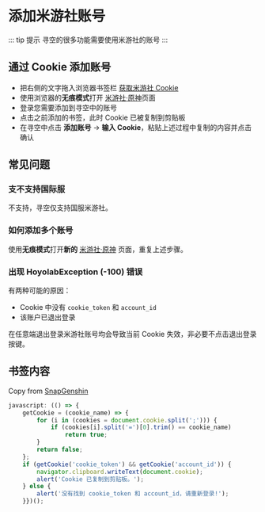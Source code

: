 # 添加米游社账号

::: tip 提示
寻空的很多功能需要使用米游社的账号
:::

## 通过 Cookie 添加账号

- 把右侧的文字拖入浏览器书签栏 <a href="javascript:(()=>{getCookie=(cookie_name)=>{for(i in(cookies=document.cookie.split(';'))){if(cookies[i].split('=')[0].trim()==cookie_name)return true}return false};if(getCookie('cookie_token')&&getCookie('account_id')){navigator.clipboard.writeText(document.cookie);alert('Cookie 已复制到剪贴板。')}else{alert('没有找到 cookie_token 和 account_id，请重新登录!')}})();">获取米游社 Cookie</a>
- 使用浏览器的**无痕模式**打开 [米游社·原神](https://bbs.mihoyo.com/ys/)页面
- 登录您需要添加到寻空中的账号
- 点击之前添加的书签，此时 Cookie 已被复制到剪贴板
- 在寻空中点击 **添加账号** -> **输入 Cookie**，粘贴上述过程中复制的内容并点击确认

## 常见问题

### 支不支持国际服

不支持，寻空仅支持国服米游社。

### 如何添加多个账号

使用**无痕模式**打开**新的** [米游社·原神](https://bbs.mihoyo.com/ys/) 页面，重复上述步骤。

### 出现 HoyolabException (-100) 错误

有两种可能的原因：
- Cookie 中没有 `cookie_token` 和 `account_id`
- 该账户已退出登录

在任意端退出登录米游社账号均会导致当前 Cookie 失效，非必要不点击退出登录按键。

## 书签内容

Copy from [SnapGenshin](https://snapgenshin.com/documents/features/mhy-account-switch.html#如何获取-cookie)

``` js
javascript: (() => {
    getCookie = (cookie_name) => {
        for (i in (cookies = document.cookie.split(';'))) {
            if (cookies[i].split('=')[0].trim() == cookie_name)
                return true;
        }
        return false;
    };
    if (getCookie('cookie_token') && getCookie('account_id')) {
        navigator.clipboard.writeText(document.cookie);
        alert('Cookie 已复制到剪贴板。');
    } else {
        alert('没有找到 cookie_token 和 account_id，请重新登录!');
    }})();
```
